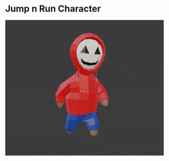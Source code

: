 # Jump n Run Character
<p align="center"><img src="https://raw.githubusercontent.com/Gremmling/Jump-n-Run-Character/main/Blender_Char.png"/><p>